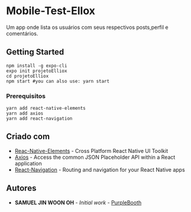 # Mobile-Test-Ellox

Um app onde lista os usuários com seus respectivos posts,perfil e comentários.

## Getting Started

```
npm install -g expo-cli
expo init projetoElliox
cd projetoElliox
npm start #you can also use: yarn start
```

### Prerequisitos

```
yarn add react-native-elements 
yarn add axios
yarn add react-navigation
```


## Criado com

* [Reac-Native-Elements](https://github.com/expo/react-native/archive/sdk-32.0.0.tar.gz) - Cross Platform React Native UI Toolkit
* [Axios](https://alligator.io/react/axios-react/) - Access the common JSON Placeholder API within a React application
* [React-Navigation](https://reactnavigation.org/) - Routing and navigation for your React Native apps

## Autores

* **SAMUEL JIN WOON OH** - *Initial work* - [PurpleBooth](https://github.com/luigioh)

